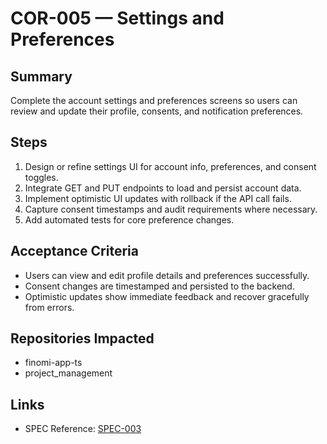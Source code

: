 # COR-005 — Settings and Preferences

## Summary
Complete the account settings and preferences screens so users can review and update their profile, consents, and notification preferences.

## Steps
1. Design or refine settings UI for account info, preferences, and consent toggles.
2. Integrate GET and PUT endpoints to load and persist account data.
3. Implement optimistic UI updates with rollback if the API call fails.
4. Capture consent timestamps and audit requirements where necessary.
5. Add automated tests for core preference changes.

## Acceptance Criteria
- Users can view and edit profile details and preferences successfully.
- Consent changes are timestamped and persisted to the backend.
- Optimistic updates show immediate feedback and recover gracefully from errors.

## Repositories Impacted
- finomi-app-ts
- project_management

## Links
- SPEC Reference: [SPEC-003](../../SPECS/SPEC-003_FRONTEND_IMPLEMENTATION_GUIDE.md)

